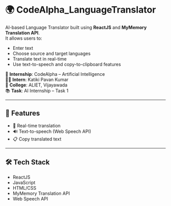  # 🌍 CodeAlpha_LanguageTranslator

AI-based Language Translator built using **ReactJS** and **MyMemory Translation API**.  
It allows users to:
- Enter text
- Choose source and target languages
- Translate text in real-time  
- Use text-to-speech and copy-to-clipboard features  

🎯 **Internship**: CodeAlpha – Artificial Intelligence  
👨‍🎓 **Intern**: Katiki Pavan Kumar  
🏫 **College**: ALIET, Vijayawada  
📚 **Task**: AI Internship – Task 1

---

## 🚀 Features
- 🔄 Real-time translation
- 🔊 Text-to-speech (Web Speech API)
- 📋 Copy translated text

---

## 🛠️ Tech Stack
- ReactJS
- JavaScript
- HTML/CSS
- MyMemory Translation API
- Web Speech API
 
